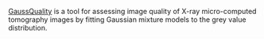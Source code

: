 [GaussQuality](https://elainehoml.github.io/GaussQuality/) is a tool for assessing image quality of X-ray micro-computed tomography images by fitting Gaussian mixture models to the grey value distribution.
